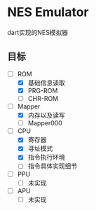# NES Emulator

dart实现的NES模拟器

## 目标

- [ ] ROM
  - [x] 基础信息读取
  - [x] PRG-ROM
  - [ ] CHR-ROM
- [ ] Mapper
  - [x] 内存以及读写
  - [ ] Mapper000
- [ ] CPU
  - [x] 寄存器
  - [x] 寻址模式
  - [x] 指令执行环境
  - [ ] 指令具体实现细节
- [ ] PPU
  - [ ] 未实现
- [ ] APU
  - [ ] 未实现
